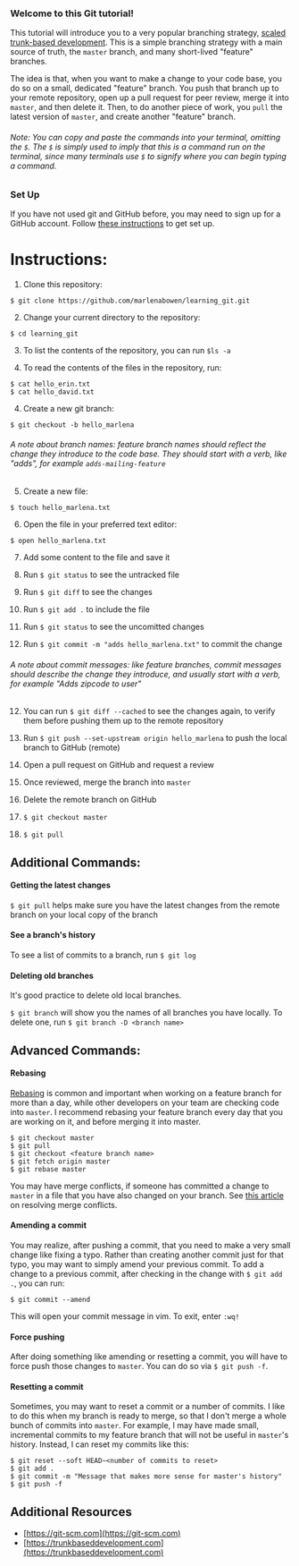 ### Welcome to this Git tutorial!

This tutorial will introduce you to a very popular branching strategy, [scaled trunk-based development](https://trunkbaseddevelopment.com/#scaled-trunk-based-development). This is a simple branching strategy with a main source of truth, the `master` branch, and many short-lived "feature" branches.

The idea is that, when you want to make a change to your code base, you do so on a small, dedicated "feature" branch. You push that branch up to your remote repository, open up a pull request for peer review, merge it into `master`, and then delete it. Then, to do another piece of work, you `pull` the latest version of `master`, and create another "feature" branch.

###### Note: You can copy and paste the commands into your terminal, omitting the `$`. The `$` is simply used to imply that this is a command run on the terminal, since many terminals use `$` to signify where you can begin typing a command.

### Set Up

If you have not used git and GitHub before, you may need to sign up for a GitHub account. Follow [these instructions](https://git-scm.com/book/en/v2/GitHub-Account-Setup-and-Configuration) to get set up.

# Instructions:

1. Clone this repository:

```
$ git clone https://github.com/marlenabowen/learning_git.git
```

2. Change your current directory to the repository:

```
$ cd learning_git
```

3. To list the contents of the repository, you can run `$ls -a`

3. To read the contents of the files in the repository, run:

```
$ cat hello_erin.txt
$ cat hello_david.txt
```

4. Create a new git branch:

```
$ git checkout -b hello_marlena
```
###### A note about branch names: feature branch names should reflect the change they introduce to the code base. They should start with a verb, like "adds", for example `adds-mailing-feature`

5. Create a new file:

```
$ touch hello_marlena.txt
```

6. Open the file in your preferred text editor:

```
$ open hello_marlena.txt
```

7. Add some content to the file and save it

8. Run `$ git status` to see the untracked file

9. Run `$ git diff` to see the changes

9. Run `$ git add .` to include the file

10. Run `$ git status` to see the uncomitted changes

11. Run `$ git commit -m "adds hello_marlena.txt"` to commit the change

###### A note about commit messages: like feature branches, commit messages should describe the change they introduce, and usually start with a verb, for example "Adds zipcode to user"

12. You can run `$ git diff --cached` to see the changes again, to verify them before pushing them up to the remote repository

12. Run `$ git push --set-upstream origin hello_marlena` to push the local branch to GitHub (remote)

13. Open a pull request on GitHub and request a review

14. Once reviewed, merge the branch into `master`

15. Delete the remote branch on GitHub

16. `$ git checkout master`

17. `$ git pull`

## Additional Commands:

#### Getting the latest changes

`$ git pull` helps make sure you have the latest changes from the remote branch on your local copy of the branch

#### See a branch's history

To see a list of commits to a branch, run `$ git log`

#### Deleting old branches

It's good practice to delete old local branches.

`$ git branch` will show you the names of all branches you have locally. To delete one, run `$ git branch -D <branch name>`

## Advanced Commands:

#### Rebasing

[Rebasing](https://help.github.com/en/github/using-git/about-git-rebase) is common and important when working on a feature branch for more than a day, while other developers on your team are checking code into `master`. I recommend rebasing your feature branch every day that you are working on it, and before merging it into master.

```
$ git checkout master
$ git pull
$ git checkout <feature branch name>
$ git fetch origin master
$ git rebase master
```

You may have merge conflicts, if someone has committed a change to `master` in a file that you have also changed on your branch. See [this article](https://help.github.com/en/github/collaborating-with-issues-and-pull-requests/resolving-a-merge-conflict-using-the-command-line) on resolving merge conflicts.

#### Amending a commit

You may realize, after pushing a commit, that you need to make a very small change like fixing a typo. Rather than creating another commit just for that typo, you may want to simply amend your previous commit. To add a change to a previous commit, after checking in the change with `$ git add .`, you can run:

```
$ git commit --amend
```

This will open your commit message in vim. To exit, enter `:wq!`

#### Force pushing

After doing something like amending or resetting a commit, you will have to force push those changes to `master`. You can do so via `$ git push -f`.

#### Resetting a commit

Sometimes, you may want to reset a commit or a number of commits. I like to do this when my branch is ready to merge, so that I don't merge a whole bunch of commits into `master`. For example, I may have made small, incremental commits to my feature branch that will not be useful in `master`'s history. Instead, I can reset my commits like this:

```
$ git reset --soft HEAD~<number of commits to reset>
$ git add .
$ git commit -m "Message that makes more sense for master's history"
$ git push -f
```

## Additional Resources

* [https://git-scm.com](https://git-scm.com)
* [https://trunkbaseddevelopment.com](https://trunkbaseddevelopment.com)

